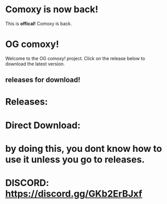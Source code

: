 # Comoxy is now back!

This is **offical!** Comoxy is back.

# OG comoxy!

Welcome to the OG comoxy! project. Click on the release below to download the latest version.

## releases for download!

# Releases: 

# Direct Download: 

# by doing this, you dont know how to use it unless you go to releases.

# DISCORD: https://discord.gg/GKb2ErBJxf
